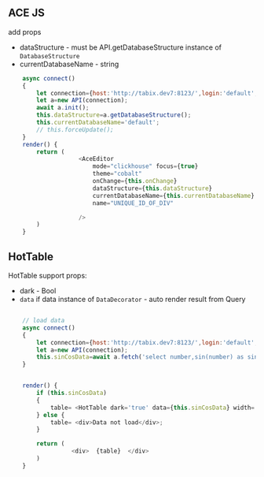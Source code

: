 
## ACE JS

add props

* dataStructure - must be API.getDatabaseStructure instance of `DatabaseStructure`
* currentDatabaseName - string

```javascript
    async connect()
    {
        let connection={host:'http://tabix.dev7:8123/',login:'default',password:''};
        let a=new API(connection);
        await a.init();
        this.dataStructure=a.getDatabaseStructure();
        this.currentDatabaseName='default';
        // this.forceUpdate();
    }
    render() {
        return (
                    <AceEditor
                        mode="clickhouse" focus={true}
                        theme="cobalt"
                        onChange={this.onChange}
                        dataStructure={this.dataStructure}
                        currentDatabaseName={this.currentDatabaseName}
                        name="UNIQUE_ID_OF_DIV"

                    />
        )
    }

```


## HotTable

HotTable support props:

* dark - Bool
* `data` if data instance of `DataDecorator` - auto render result from Query



```javascript

    // load data
    async connect()
    {
        let connection={host:'http://tabix.dev7:8123/',login:'default',password:''};
        let a=new API(connection);
        this.sinCosData=await a.fetch('select number,sin(number) as sin,cos(number) as cos FROM system.numbers LIMIT 100');
    }


    render() {
        if (this.sinCosData)
        {
            table= <HotTable dark='true' data={this.sinCosData} width='600' height='300' />;
        } else {
            table= <div>Data not load</div>;
        }

        return (
                  <div>  {table}  </div>
        )
    }

```